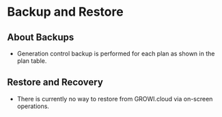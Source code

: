 # Backup and Restore

## About Backups

- Generation control backup is performed for each plan as shown in the plan table.

## Restore and Recovery

- There is currently no way to restore from GROWI.cloud via on-screen operations.
